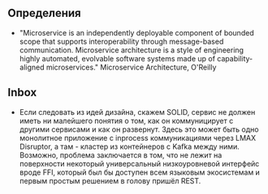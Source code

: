 ## Определения
* "Microservice is an independently deployable component of bounded scope that
  supports interoperability through message-based communication. Microservice
  architecture is a style of engineering highly automated, evolvable software
  systems made up of capability-aligned microservices."
  Microservice Architecture, O'Reilly

## Inbox
* Если следовать из идей дизайна, скажем SOLID, сервис не должен иметь ни
  малейшего понятия о том, как он коммуницирует с другими сервисами и как он
  развернут. Здесь это может быть одно монолитное приложение с inprocess
  коммуникациями через LMAX Disruptor, а там - кластер из контейнеров с Kafka
  между ними. Возможно, проблема заключается в том, что не лежит на поверхности
  некоторый универсальный низкоуровневой интерфейс вроде FFI, который был бы
  доступен всем языковым экосистемам и первым простым решением в голову пришёл
  REST.
